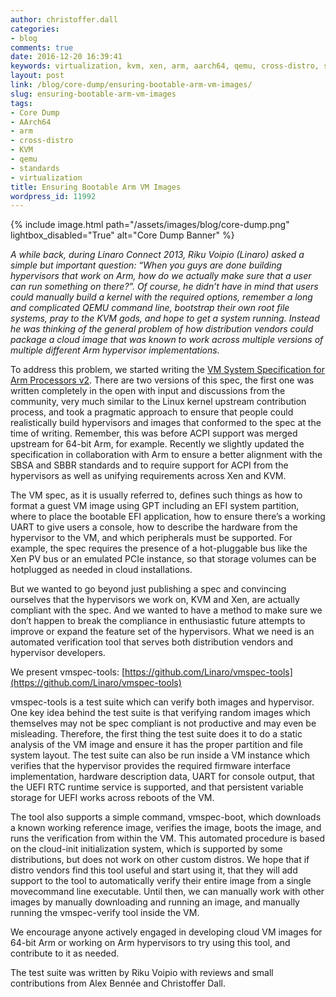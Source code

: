 ```yaml
---
author: christoffer.dall
categories:
- blog
comments: true
date: 2016-12-20 16:39:41
keywords: virtualization, kvm, xen, arm, aarch64, qemu, cross-distro, standards
layout: post
link: /blog/core-dump/ensuring-bootable-arm-vm-images/
slug: ensuring-bootable-arm-vm-images
tags:
- Core Dump
- AArch64
- arm
- cross-distro
- KVM
- qemu
- standards
- virtualization
title: Ensuring Bootable Arm VM Images
wordpress_id: 11992
---
```


{% include image.html path="/assets/images/blog/core-dump.png" lightbox_disabled="True" alt="Core Dump Banner" %}

_A while back, during Linaro Connect 2013, Riku Voipio (Linaro) asked a simple but important question: “When you guys are done building hypervisors that work on Arm, how do we actually make sure that a user can run something on there?”. Of course, he didn’t have in mind that users could manually build a kernel with the required options, remember a long and complicated QEMU command line, bootstrap their own root file systems, pray to the KVM gods, and hope to get a system running. Instead he was thinking of the general problem of how distribution vendors could package a cloud image that was known to work across multiple versions of multiple different Arm hypervisor implementations._

To address this problem, we started writing the [VM System Specification for Arm Processors v2](/assets/downloads/VMSystemSpecificationForARM-v2.0.pdf). There are two versions of this spec, the first one was written completely in the open with input and discussions from the community, very much similar to the Linux kernel upstream contribution process, and took a pragmatic approach to ensure that people could realistically build hypervisors and images that conformed to the spec at the time of writing. Remember, this was before ACPI support was merged upstream for 64-bit Arm, for example. Recently we slightly updated the specification in collaboration with Arm to ensure a better alignment with the SBSA and SBBR standards and to require support for ACPI from the hypervisors as well as unifying requirements across Xen and KVM.

The VM spec, as it is usually referred to, defines such things as how to format a guest VM image using GPT including an EFI system partition, where to place the bootable EFI application, how to ensure there’s a working UART to give users a console, how to describe the hardware from the hypervisor to the VM, and which peripherals must be supported. For example, the spec requires the presence of a hot-pluggable bus like the Xen PV bus or an emulated PCIe instance, so that storage volumes can be hotplugged as needed in cloud installations.

But we wanted to go beyond just publishing a spec and convincing ourselves that the hypervisors we work on, KVM and Xen, are actually compliant with the spec. And we wanted to have a method to make sure we don’t happen to break the compliance in enthusiastic future attempts to improve or expand the feature set of the hypervisors. What we need is an automated verification tool that serves both distribution vendors and hypervisor developers.

We present vmspec-tools: [https://github.com/Linaro/vmspec-tools](https://github.com/Linaro/vmspec-tools)

vmspec-tools is a test suite which can verify both images and hypervisor. One key idea behind the test suite is that verifying random images which themselves may not be spec compliant is not productive and may even be misleading. Therefore, the first thing the test suite does it to do a static analysis of the VM image and ensure it has the proper partition and file system layout. The test suite can also be run inside a VM instance which verifies that the hypervisor provides the required firmware interface implementation, hardware description data, UART for console output, that the UEFI RTC runtime service is supported, and that persistent variable storage for UEFI works across reboots of the VM.

The tool also supports a simple command, vmspec-boot, which downloads a known working reference image, verifies the image, boots the image, and runs the verification from within the VM. This automated procedure is based on the cloud-init initialization system, which is supported by some distributions, but does not work on other custom distros. We hope that if distro vendors find this tool useful and start using it, that they will add support to the tool to automatically verify their entire image from a single movecommand line executable. Until then, we can manually work with other images by manually downloading and running an image, and manually running the vmspec-verify tool inside the VM.

We encourage anyone actively engaged in developing cloud VM images for 64-bit Arm or working on Arm hypervisors to try using this tool, and contribute to it as needed.

The test suite was written by Riku Voipio with reviews and small contributions from Alex Bennée and Christoffer Dall.
